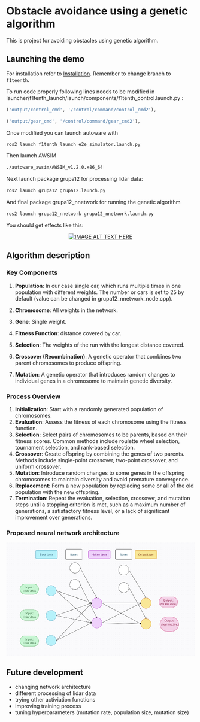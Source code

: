 # Obstacle avoidance using a genetic algorithm
This is project for avoiding obstacles using genetic algorithm.

## Launching the demo
For installation refer to [Installation](../../../installation/index.md). Remember to change branch to `f1teenth`.

To run code properly following lines needs to be modified in launcher/f1tenth_launch/launch/components/f1tenth_control.launch.py :
```python
('output/control_cmd', '/control/command/control_cmd2'),
```
```python
('output/gear_cmd', '/control/command/gear_cmd2'),
```

Once modified you can launch autoware with

```bash
ros2 launch f1tenth_launch e2e_simulator.launch.py
```

Then launch AWSIM

```bash
./autoware_awsim/AWSIM_v1.2.0.x86_64
```

Next launch package grupa12 for processing lidar data:

```bash
ros2 launch grupa12 grupa12.launch.py 
```

And final package grupa12_nnetwork for running the genetic algorithm

```bash
ros2 launch grupa12_nnetwork grupa12_nnetwork.launch.py 
```

You should get effects like this:

<div align="center">
  <a href="https://www.youtube.com/watch?v=oUxi_z4eGHk">
    <img src="https://img.youtube.com/vi/oUxi_z4eGHk/0.jpg" alt="IMAGE ALT TEXT HERE" />
  </a>
</div>

## Algorithm description

### Key Components
1. **Population**: In our case single car, which runs multiple times in one population with different weights. The number or cars is set to 25 by default (value can be changed in grupa12_nnetwork_node.cpp).

2. **Chromosome**: All weights in the network.

3. **Gene**: Single weight.

4. **Fitness Function**: distance covered by car.

5. **Selection**: The weights of the run with the longest distance covered.

6. **Crossover (Recombination)**: A genetic operator that combines two parent chromosomes to produce offspring.

7. **Mutation**: A genetic operator that introduces random changes to individual genes in a chromosome to maintain genetic diversity.

### Process Overview
1. **Initialization**: Start with a randomly generated population of chromosomes.
2. **Evaluation**: Assess the fitness of each chromosome using the fitness function.
3. **Selection**: Select pairs of chromosomes to be parents, based on their fitness scores. Common methods include roulette wheel selection, tournament selection, and rank-based selection.
4. **Crossover**: Create offspring by combining the genes of two parents. Methods include single-point crossover, two-point crossover, and uniform crossover.
5. **Mutation**: Introduce random changes to some genes in the offspring chromosomes to maintain diversity and avoid premature convergence.
6. **Replacement**: Form a new population by replacing some or all of the old population with the new offspring.
7. **Termination**: Repeat the evaluation, selection, crossover, and mutation steps until a stopping criterion is met, such as a maximum number of generations, a satisfactory fitness level, or a lack of significant improvement over generations.

### Proposed neural network architecture
<p align="center">
  <img src="images/architecture.png" alt="Network architecture">
</p>

## Future development
* changing network architecture
* different processing of lidar data
* trying other activiation functions
* improving training process
* tuning hyperparameters (mutation rate, population size, mutation size)

